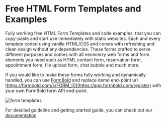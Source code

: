 # Free HTML Form Templates and Examples
Fully working free HTML Form Templates and code examples, that you can copy-paste and start use immediately with static websites. Each and every template coded using vanilla HTML/CSS and comes with refreshing and clean design without any dependencies. These forms crafted to serve different purposes and comes with all nececerry web forms and form elements you need such as HTML contact form, reservation form, appointment form, file upload form, chat bubble and much more.

If you would like to make these forms fully working and dynamically handled, you can use [FormBold](https://formbold.com/) and replace demo end-point url [https://formbold.com/s/FORM_ID](https://app.formbold.com/register) with your own FormBold form API end-point.

![form templates](https://cdn.formbold.com/form-templates.jpg)

For detailed guideline and getting started guide, you can check out our [documentation](https://formbold.com/docs)
